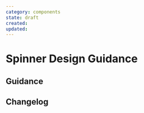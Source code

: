 ```yaml
---
category: components
state: draft
created: 
updated: 
---
```


# Spinner Design Guidance

## Guidance

## Changelog
